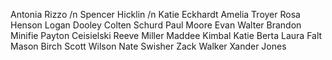 Antonia Rizzo /n
Spencer Hicklin /n
Katie Eckhardt
Amelia Troyer
Rosa Henson
Logan Dooley
Colten Schurd
Paul Moore
Evan Walter
Brandon Minifie
Payton Ceisielski
Reeve Miller 
Maddee Kimbal
Katie Berta
Laura Falt 
Mason Birch
Scott Wilson
Nate Swisher 
Zack Walker
Xander Jones
